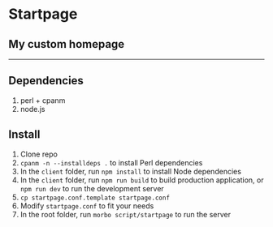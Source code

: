 # Startpage
## My custom homepage

------

## Dependencies
1. perl + cpanm
2. node.js


## Install
1. Clone repo
2. `cpanm -n --installdeps .` to install Perl dependencies
3. In the `client` folder, run `npm install` to install Node dependencies
4. In the `client` folder, run  `npm run build` to build production application, or `npm run dev` to run the development server
5. `cp startpage.conf.template startpage.conf`
6. Modify `startpage.conf` to fit your needs
7. In the root folder, run `morbo script/startpage` to run the server
